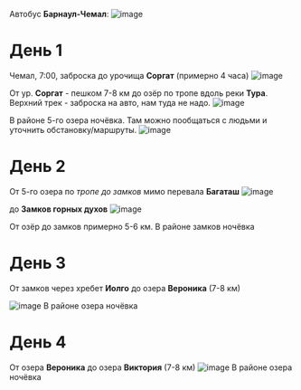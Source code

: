 Автобус **Барнаул-Чемал**:
![image](https://user-images.githubusercontent.com/27273205/116792879-dcde1100-aadc-11eb-8bb9-96af688759bd.png)


# День 1
Чемал, 7:00, заброска до урочища **Соргат** (примерно 4 часа)
![image](https://user-images.githubusercontent.com/27273205/116793000-95a45000-aadd-11eb-84e8-3a38a965fd2c.png)

От ур. **Соргат** - пешком 7-8 км до озёр по тропе вдоль реки **Тура**. Верхний трек - заброска на авто, нам туда не надо.
![image](https://user-images.githubusercontent.com/27273205/116793054-da2feb80-aadd-11eb-8478-375d1d390525.png)

В районе 5-го озера ночёвка. Там можно пообщаться с людьми и уточнить обстановку/маршруты.
![image](https://user-images.githubusercontent.com/27273205/116793157-693d0380-aade-11eb-8134-a3aa48caceb2.png)

# День 2
От 5-го озера по *тропе до замков* мимо перевала **Багаташ**
![image](https://user-images.githubusercontent.com/27273205/116793332-a5bd2f00-aadf-11eb-8895-e3255e75c97c.png)

до **Замков горных духов**
![image](https://user-images.githubusercontent.com/27273205/116793348-be2d4980-aadf-11eb-9513-88e7525f9e23.png)

От озёр до замков примерно 5-6 км. В районе замков ночёвка

# День 3
От замков через хребет **Иолго** до озера **Вероника** (7-8 км)

![image](https://user-images.githubusercontent.com/27273205/116793650-6a236480-aae1-11eb-93c8-c59e9714563c.png)
В районе озера ночёвка

# День 4
От озера **Вероника** до озера **Виктория** (7-8 км)
![image](https://user-images.githubusercontent.com/27273205/116793815-81af1d00-aae2-11eb-89f3-7ade4543ba81.png)
В районе озера ночёвка






